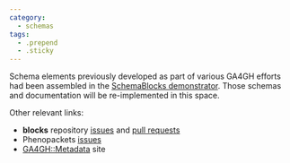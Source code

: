 ```yaml
---
category:
  - schemas
tags:
  - .prepend
  - .sticky
---
```


Schema elements previously developed as part of various GA4GH efforts had been assembled in the [SchemaBlocks demonstrator](https://ga4gh-metadata.github.io/SchemaBlocks/). Those schemas and documentation will be re-implemented in this space.

Other relevant links:

* __blocks__ repository [issues](https://github.com/ga4gh-schemablocks/blocks/issues) and [pull requests](https://github.com/ga4gh-schemablocks/blocks/pulls)
* Phenopackets [issues](https://github.com/phenopackets/phenopacket-schema/issues)
* [GA4GH::Metadata](https://ga4gh-metadata.github.io) site
